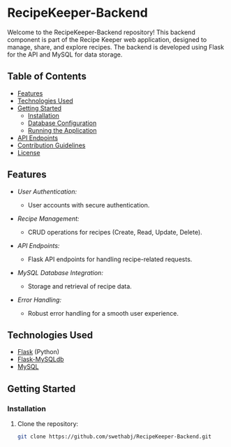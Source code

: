 # RecipeKeeper-Backend

Welcome to the RecipeKeeper-Backend repository! This backend component is part of the Recipe Keeper web application, designed to manage, share, and explore recipes. The backend is developed using Flask for the API and MySQL for data storage.

## Table of Contents

- [Features](#features)
- [Technologies Used](#technologies-used)
- [Getting Started](#getting-started)
  - [Installation](#installation)
  - [Database Configuration](#database-configuration)
  - [Running the Application](#running-the-application)
- [API Endpoints](#api-endpoints)
- [Contribution Guidelines](#contribution-guidelines)
- [License](#license)

## Features

- *User Authentication:*
  - User accounts with secure authentication.

- *Recipe Management:*
  - CRUD operations for recipes (Create, Read, Update, Delete).

- *API Endpoints:*
  - Flask API endpoints for handling recipe-related requests.

- *MySQL Database Integration:*
  - Storage and retrieval of recipe data.

- *Error Handling:*
  - Robust error handling for a smooth user experience.

## Technologies Used

- [Flask](https://flask.palletsprojects.com/) (Python)
- [Flask-MySQLdb](https://flask-mysqldb.readthedocs.io/en/latest/)
- [MySQL](https://www.mysql.com/)

## Getting Started

### Installation

1. Clone the repository:

   ```bash
   git clone https://github.com/swethabj/RecipeKeeper-Backend.git